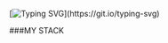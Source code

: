 [![Typing SVG](https://readme-typing-svg.demolab.com?font=Fira+Code&pause=1000&color=FFF634&multiline=true&height=40&lines=Hello%2C+welcome+to+my+profile!!!)](https://git.io/typing-svg)

###MY STACK

